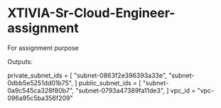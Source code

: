 # XTIVIA-Sr-Cloud-Engineer-assignment
For assignment purpose

Outputs:

private_subnet_ids = [
  "subnet-0863f2e396393a33e",
  "subnet-0dbb5e5251dd01b75",
]
public_subnet_ids = [
  "subnet-0a9c545ca328f80b7",
  "subnet-0793a47389fa11de3",
]
vpc_id = "vpc-096a95c5ba356f209"